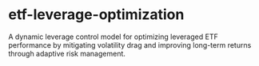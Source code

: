 # etf-leverage-optimization
A dynamic leverage control model for optimizing leveraged ETF performance by mitigating volatility drag and improving long-term returns through adaptive risk management.
